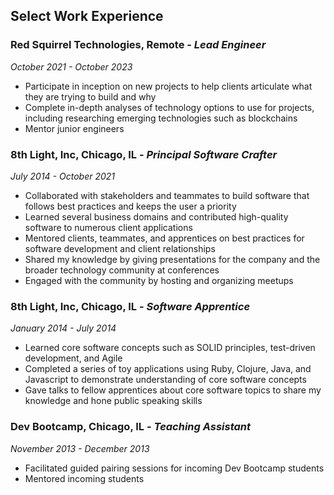 ## Select Work Experience

### Red Squirrel Technologies, Remote - _Lead Engineer_

_October 2021 - October 2023_

- Participate in inception on new projects to help clients articulate what they are trying to build and why
- Complete in-depth analyses of technology options to use for projects, including researching emerging technologies such as blockchains
- Mentor junior engineers

### 8th Light, Inc, Chicago, IL - _Principal Software Crafter_

_July 2014 - October 2021_

- Collaborated with stakeholders and teammates to build software that follows best practices and keeps the user a priority
- Learned several business domains and contributed high-quality software to numerous client applications
- Mentored clients, teammates, and apprentices on best practices for software development and client relationships
- Shared my knowledge by giving presentations for the company and the broader technology community at conferences
- Engaged with the community by hosting and organizing meetups

### 8th Light, Inc, Chicago, IL - _Software Apprentice_

_January 2014 - July 2014_

- Learned core software concepts such as SOLID principles, test-driven development, and Agile
- Completed a series of toy applications using Ruby, Clojure, Java, and Javascript to demonstrate understanding of core software concepts
- Gave talks to fellow apprentices about core software topics to share my knowledge and hone public speaking skills

### Dev Bootcamp, Chicago, IL - _Teaching Assistant_

_November 2013 - December 2013_

- Facilitated guided pairing sessions for incoming Dev Bootcamp students
- Mentored incoming students
